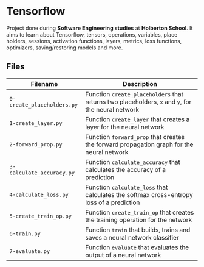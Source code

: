 # Tensorflow

Project done during **Software Engineering studies** at **Holberton School**. It aims to learn about Tensorflow, tensors, operations, variables, place holders, sessions, activation functions, layers, metrics, loss functions, optimizers, saving/restoring models and more.

## Files
| Filename                   | Description                                                                                       |
|----------------------------|---------------------------------------------------------------------------------------------------|
| `0-create_placeholders.py` | Function `create_placeholders` that returns two placeholders, `x` and `y`, for the neural network |
| `1-create_layer.py`        | Function `create_layer` that creates a layer for the neural network                               |
| `2-forward_prop.py`        | Function `forward_prop` that creates the forward propagation graph for the neural network         |
| `3-calculate_accuracy.py`  | Function `calculate_accuracy` that calculates the accuracy of a prediction                        |
| `4-calculate_loss.py`      | Function `calculate_loss` that calculates the softmax cross-entropy loss of a prediction          |
| `5-create_train_op.py`     | Function `create_train_op` that creates the training operation for the network                    |
| `6-train.py`               | Function `train` that builds, trains and saves a neural network classifier                        |
| `7-evaluate.py`            | Function `evaluate` that evaluates the output of a neural network                                 |
